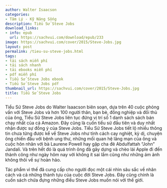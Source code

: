 ```yaml
---
author: Walter Isaacson
categories:
- Tâm Lý - Kỹ Năng Sống
description: Tiểu Sử Steve Jobs
download_links:
- info: epub
  url: https://sachvui.com/download/epub/233
image: https://sachvui.com/cover/2015/Steve-Jobs.jpg
layout: post
permalink: /tieu-su-steve-jobs.html
tags:
- tải sách miễn phí
- tải sách nhanh
- tải ebooks miễn phí
- pdf miễn phí
- Tiểu Sử Steve Jobs ebook
- Tiểu Sử Steve Jobs pdf
thumbnail_url: https://sachvui.com/cover/2015/Steve-Jobs.jpg
title: Tiểu Sử Steve Jobs
---
```


 <div class="item-desc text-justify"> <p>Tiểu Sử Steve Jobs do Walter Isaacson biên soạn, dựa trên 40 cuộc phỏng vấn với Steve Jobs và hơn 100 người thân, bạn bè, đồng nghiệp và đối thủ của ông, Tiểu Sử Steve Jobs liên tục đứng vị trí số 1 danh sách sách bán chạy nhất của cả Amazon. Đây cũng là cuốn tiểu sử đầu tiên và duy nhất nhận được sự đồng ý của Steve Jobs. Tiểu Sử Steve Jobs tiết lộ nhiều thông tin chưa từng được kể về Steve Jobs như tính cách cay nghiệt, kỳ dị, chuyện ông chiến đấu với bệnh ung thư, những mối quan hệ lãng mạn của ông và cuộc hôn nhân với bà Laurene Powell hay gặp cha đẻ Abdulfattah “John” Jandali. Và trên hết đó là quá trình ông đã gây dựng và chèo lái Apple đi đến thành công như ngày hôm nay với không ít sai lầm cũng như những ám ảnh không thôi về sự hoàn hảo.</p><p>Tác phẩm vì thế đã cung cấp cho người đọc một cái nhìn sâu sắc về nhân cách và cả những thành tựu của cuộc đời Steve Jobs. Đây cũng chính là cuốn sách chứa đựng những điều Steve Jobs muốn nói với thế giới.</p> </div>